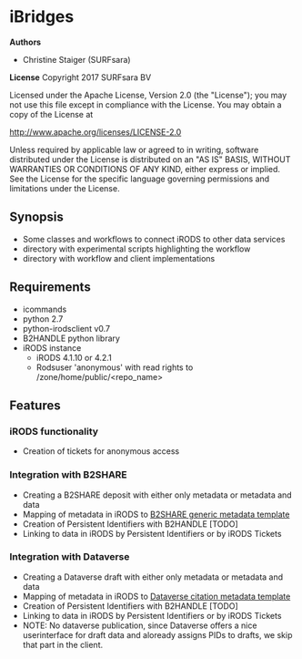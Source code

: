 # iBridges
**Authors**
- Christine Staiger (SURFsara)

**License**
Copyright 2017 SURFsara BV

Licensed under the Apache License, Version 2.0 (the "License"); you may not use this file except in compliance with the License. You may obtain a copy of the License at

http://www.apache.org/licenses/LICENSE-2.0

Unless required by applicable law or agreed to in writing, software distributed under the License is distributed on an "AS IS" BASIS, WITHOUT WARRANTIES OR CONDITIONS OF ANY KIND, either express or implied. See the License for the specific language governing permissions and limitations under the License.

## Synopsis
- Some classes and workflows to connect iRODS to other data services
- directory with experimental scripts highlighting the workflow
- directory with workflow and client implementations

## Requirements
- icommands
- python 2.7
- python-irodsclient v0.7
- B2HANDLE python library
- iRODS instance
  - iRODS 4.1.10 or 4.2.1
  - Rodsuser 'anonymous' with read rights to /zone/home/public/<repo_name> 
  
 ## Features
 ### iRODS functionality
 - Creation of tickets for anonymous access
 
 ### Integration with B2SHARE
 - Creating a B2SHARE deposit with either only metadata or metadata and data
 - Mapping of metadata in iRODS to [B2SHARE generic metadata template](B2SHARE-metadata-map.md)
 - Creation of Persistent Identifiers with B2HANDLE [TODO]
 - Linking to data in iRODS by Persistent Identifiers or by iRODS Tickets
 
  ### Integration with Dataverse
 - Creating a Dataverse draft with either only metadata or metadata and data
 - Mapping of metadata in iRODS to [Dataverse citation metadata template](Dataverse_metadata_map.md)
 - Creation of Persistent Identifiers with B2HANDLE [TODO]
 - Linking to data in iRODS by Persistent Identifiers or by iRODS Tickets
 - NOTE: No dataverse publication, since Dataverse offers a nice userinterface for draft data and aloready assigns PIDs to drafts, we skip that part in the client.
